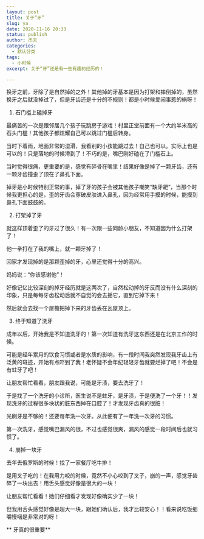 ```yaml
---
layout: post
title: 关于“牙”
slug: ya
date: 2020-11-16 20:33
status: publish
author: 杰夫
categories: 
  - 默认分类
tags: 
  - 小时候
excerpt: 关于“牙”还是有一些有趣的经历的！

---
```


换牙之前，牙除了是自然掉的之外！其他掉的牙基本是因为打架和摔倒掉的，虽然换牙之后就没掉过了，但是牙齿还是十分的不规则！都是小时候爱闹事惹的祸呀！



1. 石门槛上磕掉牙

最痛苦的一次是跟邻居几个孩子玩跳房子游戏！村里正堂前面有一个大约半米高的石头门槛！其他孩子都炫耀自己可以跳过门槛后转身。

当时下着雨，地面非常的湿滑，我看别的小孩能跳过去！自己也可以。实际上也是可以的！只是落地的时候滑到了！不巧的是，嘴巴刚好磕在了门槛石上。

当时觉得很痛，更重要的是，感觉有碎骨在嘴里！结果好像是掉了一颗牙齿，还有一颗牙齿撞歪了顶在了鼻孔下面。

掉牙是小时候特别正常的事，掉了牙的孩子会被其他孩子嘲笑“缺牙耙”，当那个时候我更担心的是，歪的牙齿会穿破皮肤进入鼻孔，因为经常用手摸的时候，能摸到鼻孔下面鼓鼓的。



2. 打架掉了牙

就这样顶着歪了的牙过了很久！有一次跟一些同龄小朋友，不知道因为什么打架了！

他一拳打在了我的嘴上，就一颗牙掉了！

回家才发现掉的是那颗歪掉的牙，心里还觉得十分的高兴。

妈妈说：“你该感谢他”！

好像记忆比较深刻的掉牙经历就是这两次了，自然松动掉的牙反而没有什么深刻的印象，只是每每牙齿松动后就不自觉的会去摇它，直到它掉下来！

然后就会去找一个屋檐把掉下来的牙齿丢在瓦屋顶上。



3. 终于知道了洗牙

成年以后，开始我是不知道洗牙的！第一次知道有洗牙这东西还是在北京工作的时候。

可能是经年累月的饮食习惯或者是水质的影响，有一段时间我突然发现我牙齿上有泛黄的斑迹，开始有点吓到了我！老怀疑不会年纪轻轻牙齿就要烂掉了吧！不会是有蛀牙了吧！

让朋友帮忙看看，朋友跟我说，可能是牙渍，要去洗牙了！

于是找了一个洗牙的小诊所，医生说不是蛀牙，是牙渍，于是便洗了一个牙！！发现洗牙的过程很多块状的脏东西掉在口腔了！才发现牙齿真的很脏！

光刷牙是不够的！还要每年洗一次牙。从此便有了一年洗一次牙的习惯。

第一次洗牙，感觉嘴巴漏风的很，不过也感觉很爽，漏风的感觉一段时间后也就习惯了。



4. 崩掉一块牙

去年去俄罗斯的时候！找了一家餐厅吃牛排！

是用叉子吃的！在我用力咬的时候，竟然不小心咬到了叉子，崩的一声，感觉牙齿碎了一块出去！用舌头感觉好像是很大的一块！

让朋友帮忙看看！她们仔细看才发现好像确实少了一块！

但我用舌头感觉好像是超大一块，跟她们确认后，我才比较安心！！看来说吃饭细嚼慢咽是非常对的呀！



** 牙真的很重要**